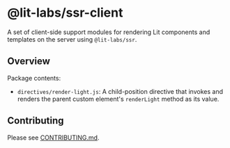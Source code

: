 # @lit-labs/ssr-client

A set of client-side support modules for rendering Lit components and templates
on the server using `@lit-labs/ssr`.

## Overview

Package contents:

- `directives/render-light.js`: A child-position directive that invokes and
  renders the parent custom element's `renderLight` method as its value.

## Contributing

Please see [CONTRIBUTING.md](../../../CONTRIBUTING.md).
